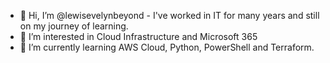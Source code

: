 - 👋 Hi, I’m @lewisevelynbeyond - I've worked in IT for many years and still on my journey of learning.
- 👀 I’m interested in Cloud Infrastructure and Microsoft 365
- 🌱 I’m currently learning AWS Cloud, Python, PowerShell and Terraform.
